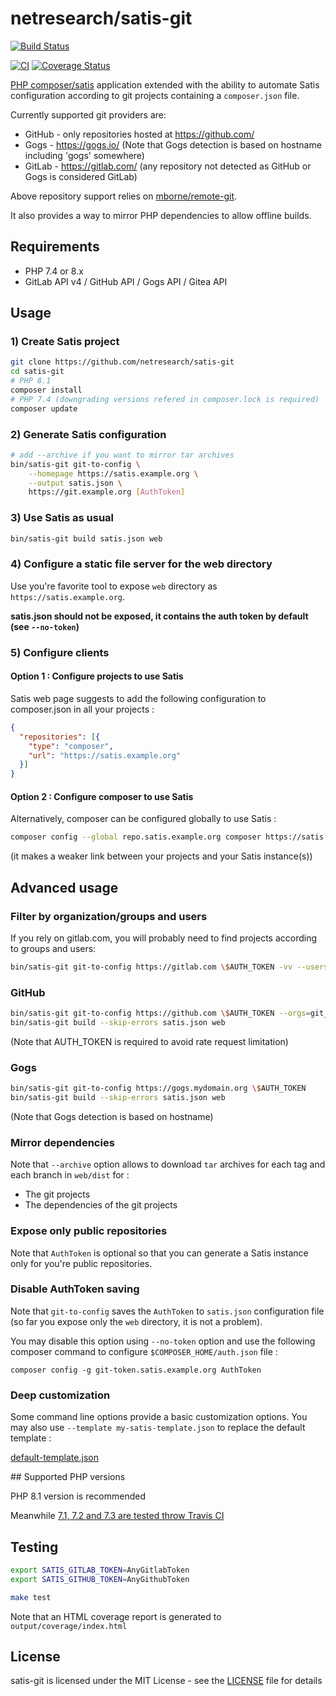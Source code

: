 # netresearch/satis-git

[![Build Status](https://travis-ci.org/netresearch/satis-git.svg)](https://travis-ci.org/netresearch/satis-git)

[![CI](https://github.com/netresearch/satis-gitlab/actions/workflows/ci.yml/badge.svg)](https://github.com/netresearch/satis-gitlab/actions/workflows/ci.yml) [![Coverage Status](https://coveralls.io/repos/github/netresearch/satis-gitlab/badge.svg?branch=master)](https://coveralls.io/github/netresearch/satis-gitlab?branch=master)

[PHP composer/satis](https://github.com/composer/satis) application extended with the ability to automate Satis 
configuration according to git projects containing a `composer.json` file.

Currently supported git providers are: 

* GitHub - only repositories hosted at https://github.com/
* Gogs - https://gogs.io/ (Note that Gogs detection is based on hostname including 'gogs' somewhere)
* GitLab - https://gitlab.com/ (any repository not detected as GitHub or Gogs is considered GitLab)

Above repository support relies on [mborne/remote-git](https://packagist.org/packages/mborne/remote-git).

It also provides a way to mirror PHP dependencies to allow offline builds.

## Requirements

* PHP 7.4 or 8.x
* GitLab API v4 / GitHub API / Gogs API / Gitea API

## Usage

### 1) Create Satis project

```bash
git clone https://github.com/netresearch/satis-git
cd satis-git
# PHP 8.1
composer install
# PHP 7.4 (downgrading versions refered in composer.lock is required)
composer update
```


### 2) Generate Satis configuration

```bash
# add --archive if you want to mirror tar archives
bin/satis-git git-to-config \
    --homepage https://satis.example.org \
    --output satis.json \
    https://git.example.org [AuthToken]
```

### 3) Use Satis as usual

```bash
bin/satis-git build satis.json web
```

### 4) Configure a static file server for the web directory

Use you're favorite tool to expose `web` directory as `https://satis.example.org`.

**satis.json should not be exposed, it contains the auth token by default (see `--no-token`)**

### 5) Configure clients

#### Option 1 : Configure projects to use Satis

Satis web page suggests to add the following configuration to composer.json in all your projects :

```json
{
  "repositories": [{
    "type": "composer",
    "url": "https://satis.example.org"
  }]
}
```

#### Option 2 : Configure composer to use Satis

Alternatively, composer can be configured globally to use Satis :

```bash
composer config --global repo.satis.example.org composer https://satis.example.org
```

(it makes a weaker link between your projects and your Satis instance(s))


## Advanced usage

### Filter by organization/groups and users

If you rely on gitlab.com, you will probably need to find projects according to groups and users:

```bash
bin/satis-git git-to-config https://gitlab.com \$AUTH_TOKEN -vv --users=git_username --orgs=organization_name
```

### GitHub

```bash
bin/satis-git git-to-config https://github.com \$AUTH_TOKEN --orgs=git_organization --users=git_username
bin/satis-git build --skip-errors satis.json web
```

(Note that AUTH_TOKEN is required to avoid rate request limitation)

### Gogs

```bash
bin/satis-git git-to-config https://gogs.mydomain.org \$AUTH_TOKEN
bin/satis-git build --skip-errors satis.json web
```

(Note that Gogs detection is based on hostname)

### Mirror dependencies

Note that `--archive` option allows to download `tar` archives for each tag and each branch in `web/dist` for :

* The git projects
* The dependencies of the git projects


### Expose only public repositories

Note that `AuthToken` is optional so that you can generate a Satis instance only for you're public repositories.


### Disable AuthToken saving

Note that `git-to-config` saves the `AuthToken` to `satis.json` configuration file (so far you expose only the `web` 
directory, it is not a problem). 

You may disable this option using `--no-token` option and use the following composer command to configure 
`$COMPOSER_HOME/auth.json` file :

`composer config -g git-token.satis.example.org AuthToken`


### Deep customization

Some command line options provide a basic customization options. You may also use `--template my-satis-template.json` 
to replace the default template :

[default-template.json](src/MBO/SatisGit/Resources/default-template.json)


## Supported PHP versions

PHP 8.1 version is recommended

Meanwhile [7.1, 7.2 and 7.3 are tested throw Travis CI](https://travis-ci.org/netresearch/satis-git)


## Testing

```bash
export SATIS_GITLAB_TOKEN=AnyGitlabToken
export SATIS_GITHUB_TOKEN=AnyGithubToken

make test
```

Note that an HTML coverage report is generated to `output/coverage/index.html`

## License

satis-git is licensed under the MIT License - see the [LICENSE](LICENSE) file for details
